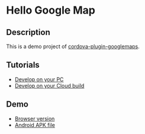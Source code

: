 # Hello Google Map

## Description
  This is a demo project of [cordova-plugin-googlemaps](https://github.com/mapsplugin/cordova-plugin-googlemaps).

## Tutorials
  - [Develop on your PC](https://github.com/mapsplugin/cordova-plugin-googlemaps-doc/blob/master/v2.3.0/hello-world/README.md)
  - [Develop on your Cloud build](https://github.com/mapsplugin/cordova-plugin-googlemaps-doc/blob/master/v2.3.0/hello-world-phonegap-build/README.md)

## Demo
  - [Browser version](https://mapsplugin.github.io/HelloGoogleMap/)
  - [Android APK file](https://raw.githubusercontent.com/mapsplugin/HelloGoogleMap/master/sample/apk)
